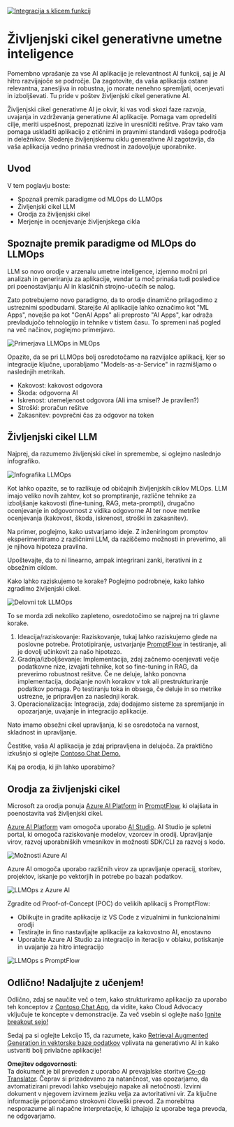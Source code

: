 <!--
CO_OP_TRANSLATOR_METADATA:
{
  "original_hash": "27a5347a5022d5ef0a72ab029b03526a",
  "translation_date": "2025-07-09T15:59:53+00:00",
  "source_file": "14-the-generative-ai-application-lifecycle/README.md",
  "language_code": "sl"
}
-->
[![Integracija s klicem funkcij](../../../translated_images/14-lesson-banner.066d74a31727ac121eeac06376a068a397d8e335281e63ce94130d11f516e46b.sl.png)](https://aka.ms/gen-ai-lesson14-gh?WT.mc_id=academic-105485-koreyst)

# Življenjski cikel generativne umetne inteligence

Pomembno vprašanje za vse AI aplikacije je relevantnost AI funkcij, saj je AI hitro razvijajoče se področje. Da zagotovite, da vaša aplikacija ostane relevantna, zanesljiva in robustna, jo morate nenehno spremljati, ocenjevati in izboljševati. Tu pride v poštev življenjski cikel generativne AI.

Življenjski cikel generativne AI je okvir, ki vas vodi skozi faze razvoja, uvajanja in vzdrževanja generativne AI aplikacije. Pomaga vam opredeliti cilje, meriti uspešnost, prepoznati izzive in uresničiti rešitve. Prav tako vam pomaga uskladiti aplikacijo z etičnimi in pravnimi standardi vašega področja in deležnikov. Sledenje življenjskemu ciklu generativne AI zagotavlja, da vaša aplikacija vedno prinaša vrednost in zadovoljuje uporabnike.

## Uvod

V tem poglavju boste:

- Spoznali premik paradigme od MLOps do LLMOps
- Življenjski cikel LLM
- Orodja za življenjski cikel
- Merjenje in ocenjevanje življenjskega cikla

## Spoznajte premik paradigme od MLOps do LLMOps

LLM so novo orodje v arzenalu umetne inteligence, izjemno močni pri analizah in generiranju za aplikacije, vendar ta moč prinaša tudi posledice pri poenostavljanju AI in klasičnih strojno-učečih se nalog.

Zato potrebujemo novo paradigmo, da to orodje dinamično prilagodimo z ustreznimi spodbudami. Starejše AI aplikacije lahko označimo kot "ML Apps", novejše pa kot "GenAI Apps" ali preprosto "AI Apps", kar odraža prevladujočo tehnologijo in tehnike v tistem času. To spremeni naš pogled na več načinov, poglejmo primerjavo.

![Primerjava LLMOps in MLOps](../../../translated_images/01-llmops-shift.29bc933cb3bb0080a562e1655c0c719b71a72c3be6252d5c564b7f598987e602.sl.png)

Opazite, da se pri LLMOps bolj osredotočamo na razvijalce aplikacij, kjer so integracije ključne, uporabljamo "Models-as-a-Service" in razmišljamo o naslednjih metrikah.

- Kakovost: kakovost odgovora
- Škoda: odgovorna AI
- Iskrenost: utemeljenost odgovora (Ali ima smisel? Je pravilen?)
- Stroški: proračun rešitve
- Zakasnitev: povprečni čas za odgovor na token

## Življenjski cikel LLM

Najprej, da razumemo življenjski cikel in spremembe, si oglejmo naslednjo infografiko.

![Infografika LLMOps](../../../translated_images/02-llmops.70a942ead05a7645db740f68727d90160cb438ab71f0fb20548bc7fe5cad83ff.sl.png)

Kot lahko opazite, se to razlikuje od običajnih življenjskih ciklov MLOps. LLM imajo veliko novih zahtev, kot so promptiranje, različne tehnike za izboljšanje kakovosti (fine-tuning, RAG, meta-prompti), drugačno ocenjevanje in odgovornost z vidika odgovorne AI ter nove metrike ocenjevanja (kakovost, škoda, iskrenost, stroški in zakasnitev).

Na primer, poglejmo, kako ustvarjamo ideje. Z inženiringom promptov eksperimentiramo z različnimi LLM, da raziščemo možnosti in preverimo, ali je njihova hipoteza pravilna.

Upoštevajte, da to ni linearno, ampak integrirani zanki, iterativni in z obsežnim ciklom.

Kako lahko raziskujemo te korake? Poglejmo podrobneje, kako lahko zgradimo življenjski cikel.

![Delovni tok LLMOps](../../../translated_images/03-llm-stage-flows.3a1e1c401235a6cfa886ed6ba04aa52a096a545e1bc44fa54d7d5983a7201892.sl.png)

To se morda zdi nekoliko zapleteno, osredotočimo se najprej na tri glavne korake.

1. Ideacija/raziskovanje: Raziskovanje, tukaj lahko raziskujemo glede na poslovne potrebe. Prototipiranje, ustvarjanje [PromptFlow](https://microsoft.github.io/promptflow/index.html?WT.mc_id=academic-105485-koreyst) in testiranje, ali je dovolj učinkovit za našo hipotezo.
1. Gradnja/izboljševanje: Implementacija, zdaj začnemo ocenjevati večje podatkovne nize, izvajati tehnike, kot so fine-tuning in RAG, da preverimo robustnost rešitve. Če ne deluje, lahko ponovna implementacija, dodajanje novih korakov v tok ali prestrukturiranje podatkov pomaga. Po testiranju toka in obsega, če deluje in so metrike ustrezne, je pripravljen za naslednji korak.
1. Operacionalizacija: Integracija, zdaj dodajamo sisteme za spremljanje in opozarjanje, uvajanje in integracijo aplikacije.

Nato imamo obsežni cikel upravljanja, ki se osredotoča na varnost, skladnost in upravljanje.

Čestitke, vaša AI aplikacija je zdaj pripravljena in delujoča. Za praktično izkušnjo si oglejte [Contoso Chat Demo.](https://nitya.github.io/contoso-chat/?WT.mc_id=academic-105485-koreys)

Kaj pa orodja, ki jih lahko uporabimo?

## Orodja za življenjski cikel

Microsoft za orodja ponuja [Azure AI Platform](https://azure.microsoft.com/solutions/ai/?WT.mc_id=academic-105485-koreys) in [PromptFlow](https://microsoft.github.io/promptflow/index.html?WT.mc_id=academic-105485-koreyst), ki olajšata in poenostavita vaš življenjski cikel.

[Azure AI Platform](https://azure.microsoft.com/solutions/ai/?WT.mc_id=academic-105485-koreys) vam omogoča uporabo [AI Studio](https://ai.azure.com/?WT.mc_id=academic-105485-koreys). AI Studio je spletni portal, ki omogoča raziskovanje modelov, vzorcev in orodij. Upravljanje virov, razvoj uporabniških vmesnikov in možnosti SDK/CLI za razvoj s kodo.

![Možnosti Azure AI](../../../translated_images/04-azure-ai-platform.80203baf03a12fa8b166e194928f057074843d1955177baf0f5b53d50d7b6153.sl.png)

Azure AI omogoča uporabo različnih virov za upravljanje operacij, storitev, projektov, iskanje po vektorjih in potrebe po bazah podatkov.

![LLMOps z Azure AI](../../../translated_images/05-llm-azure-ai-prompt.a5ce85cdbb494bdf95420668e3464aae70d8b22275a744254e941dd5e73ae0d2.sl.png)

Zgradite od Proof-of-Concept (POC) do velikih aplikacij s PromptFlow:

- Oblikujte in gradite aplikacije iz VS Code z vizualnimi in funkcionalnimi orodji
- Testirajte in fino nastavljajte aplikacije za kakovostno AI, enostavno
- Uporabite Azure AI Studio za integracijo in iteracijo v oblaku, potiskanje in uvajanje za hitro integracijo

![LLMOps s PromptFlow](../../../translated_images/06-llm-promptflow.a183eba07a3a7fdf4aa74db92a318b8cbbf4a608671f6b166216358d3203d8d4.sl.png)

## Odlično! Nadaljujte z učenjem!

Odlično, zdaj se naučite več o tem, kako strukturiramo aplikacijo za uporabo teh konceptov z [Contoso Chat App](https://nitya.github.io/contoso-chat/?WT.mc_id=academic-105485-koreyst), da vidite, kako Cloud Advocacy vključuje te koncepte v demonstracije. Za več vsebin si oglejte našo [Ignite breakout sejo!](https://www.youtube.com/watch?v=DdOylyrTOWg)

Sedaj pa si oglejte Lekcijo 15, da razumete, kako [Retrieval Augmented Generation in vektorske baze podatkov](../15-rag-and-vector-databases/README.md?WT.mc_id=academic-105485-koreyst) vplivata na generativno AI in kako ustvariti bolj privlačne aplikacije!

**Omejitev odgovornosti**:  
Ta dokument je bil preveden z uporabo AI prevajalske storitve [Co-op Translator](https://github.com/Azure/co-op-translator). Čeprav si prizadevamo za natančnost, vas opozarjamo, da avtomatizirani prevodi lahko vsebujejo napake ali netočnosti. Izvirni dokument v njegovem izvirnem jeziku velja za avtoritativni vir. Za ključne informacije priporočamo strokovni človeški prevod. Za morebitna nesporazume ali napačne interpretacije, ki izhajajo iz uporabe tega prevoda, ne odgovarjamo.